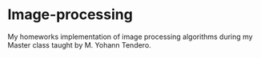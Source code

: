 # Image-processing
My homeworks implementation of image processing algorithms during my Master class taught by M. Yohann Tendero.
